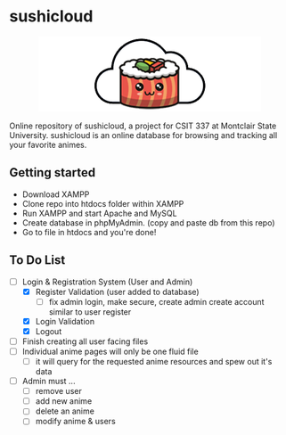 # sushicloud

<p align="center">
  <img src="https://raw.githubusercontent.com/sushicloud-online/sushicloud/main/assets/sushicloud.png" alt="sushicloud"/>
</p>

Online repository of sushicloud, a project for CSIT 337 at Montclair State University. sushicloud is an online database for browsing and tracking all your favorite animes. 

## Getting started

- Download XAMPP
- Clone repo into htdocs folder within XAMPP
- Run XAMPP and start Apache and MySQL
- Create database in phpMyAdmin. (copy and paste db from this repo)
- Go to file in htdocs and you're done!

## To Do List

- [ ] Login & Registration System (User and Admin)
  - [x] Register Validation (user added to database)
    - [ ] fix admin login, make secure, create admin create account similar to user register 
  - [x] Login Validation
  - [x] Logout
- [ ] Finish creating all user facing files
- [ ] Individual anime pages will only be one fluid file
  - [ ] it will query for the requested anime resources and spew out it's data
- [ ] Admin must ... 
  - [ ] remove user
  - [ ] add new anime 
  - [ ] delete an anime
  - [ ] modify anime & users
